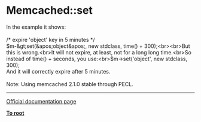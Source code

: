 # Memcached::set



In the example it shows:<br><br>/* expire &apos;object&apos; key in 5 minutes */<br>$m-&gt;set(&apos;object&apos;, new stdclass, time() + 300);<br><br>But this is wrong.<br>It will not expire, at least, not for a long long time.<br>So instead of time() + seconds, you use:<br>$m-&gt;set(&apos;object&apos;, new stdclass, 300);<br>And it will correctly expire after 5 minutes.<br><br>Note: Using memcached 2.1.0 stable through PECL.  

---

[Official documentation page](https://www.php.net/manual/en/memcached.set.php)

**[To root](/README.md)**
